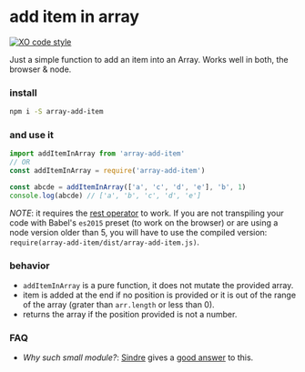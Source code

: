# add item in array

[![XO code style](https://img.shields.io/badge/code_style-XO-5ed9c7.svg)](https://github.com/sindresorhus/xo)

Just a simple function to add an item into an Array. Works well in both, the browser & node.

### install

```bash
npm i -S array-add-item
```

### and use it

```javascript
import addItemInArray from 'array-add-item'
// OR
const addItemInArray = require('array-add-item')

const abcde = addItemInArray(['a', 'c', 'd', 'e'], 'b', 1)
console.log(abcde) // ['a', 'b', 'c', 'd', 'e']
```

*NOTE*: it requires the [rest operator](https://developer.mozilla.org/en/docs/Web/JavaScript/Reference/Operators/Spread_operator) to work. If you are not transpiling your code with Babel's `es2015` preset (to work on the browser) or are using a node version older than 5, you will have to use the compiled version: `require(array-add-item/dist/array-add-item.js)`.

### behavior

- `addItemInArray` is a pure function, it does not mutate the provided array.
- item is added at the end if no position is provided or it is out of the range of the array (grater than `arr.length` or less than 0).
- returns the array if the position provided is not a number.

### FAQ

- *Why such small module?*: [Sindre](https://github.com/sindresorhus/) gives a [good answer](https://github.com/sindresorhus/ama/issues/10#issuecomment-117766328) to this.
